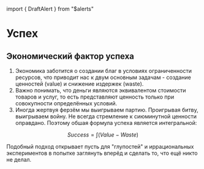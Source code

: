 import { DraftAlert } from "$alerts"

<DraftAlert />

# Успех

## Экономический фактор успеха

1. Экономика заботится о создании благ в условиях ограниченности ресурсов, что приводит нас к двум основным задачам - создание ценностей (value) и снижение издержек (waste).
2. Важно понимать, что деньги являются эквивалентом стоимости товаров и услуг, то есть представляют ценность только при совокупности определённых условий.
3. Иногда жертвуя ферзём мы выигрываем партию. Проигрывая битву, выигрываем войну. Не всегда стремление к сиюминутной ценности оправдано. Поэтому обшая формула успеха является интегральной:
  
$$
Success = \int(Value - Waste)
$$  

Подобный подход открывает пусть для "глупостей" и иррациональных экспериментов в попытке заглянуть вперёд и сделать то, что ещё никто не делал.
